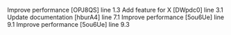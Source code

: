 Improve performance [OPJ8QS] line 1.3
Add feature for X [DWpdc0] line 3.1
Update documentation [hburA4] line 7.1
Improve performance [5ou6Ue] line 9.1
Improve performance [5ou6Ue] line 9.3
